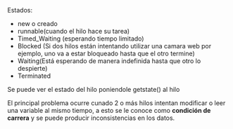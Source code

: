 Estados:
- new o creado
- runnable(cuando el hilo hace su tarea)
- Timed_Waiting (esperando tiempo limitado)
- Blocked (Si dos hilos están intentando utilizar una camara web por ejemplo, uno va a estar bloqueado hasta que el otro termine)
- Waiting(Está esperando de manera indefinida hasta que otro lo despierte)
- Terminated


Se puede ver el estado del hilo poniendole getstate() al hilo




El principal problema ocurre cunado 2 o más hilos intentan modificar o leer una variable al mismo tiempo, a esto se le conoce como **condición de carrera** y se puede producir inconsistencias en los datos.
